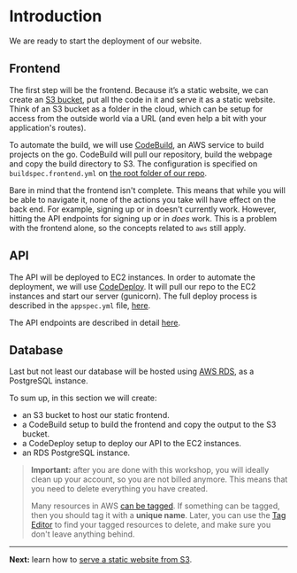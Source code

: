 # Introduction

We are ready to start the deployment of our website.

## Frontend
The first step will be the frontend. Because it’s a static website, we can create an [S3 bucket](http://docs.aws.amazon.com/AmazonS3/latest/dev/UsingBucket.html), put all the code in it and serve it as a static website. Think of an S3 bucket as a folder in the cloud, which can be setup for access from the outside world via a URL (and even help a bit with your application's routes).

To automate the build, we will use [CodeBuild](https://aws.amazon.com/codebuild/), an AWS service to build projects on the go.
CodeBuild will pull our repository, build the webpage and copy the build directory to S3. The configuration is specified on `buildspec.frontend.yml` on [the root folder of our repo](/buildspec.frontend.yml).

Bare in mind that the frontend isn't complete. This means that while you will be able to navigate it, none of the actions you take will have effect on the back end. For example, signing up or in doesn't currently work. However, hitting the API endpoints for signing up or in _does_ work. This is a problem with the frontend alone, so the concepts related to `aws` still apply.

## API
The API will be deployed to EC2 instances. In order to automate the deployment, we will use [CodeDeploy](http://docs.aws.amazon.com/codedeploy/latest/userguide/welcome.html). It will pull our repo to the EC2 instances and start our server (gunicorn). The full deploy process is described in the `appspec.yml` file, [here](/appspec.yml).

The API endpoints are described in detail [here](https://github.com/ahmed-belhadj/conduit-node-api/tree/master/api#endpoints).

## Database
Last but not least our database will be hosted using [AWS RDS](http://docs.aws.amazon.com/AmazonRDS/latest/UserGuide/Welcome.html), as a PostgreSQL instance.

To sum up, in this section we will create:

- an S3 bucket to host our static frontend.
- a CodeBuild setup to build the frontend and copy the output to the S3 bucket.
- a CodeDeploy setup to deploy our API to the EC2 instances.
- an RDS PostgreSQL instance.

> **Important:** after you are done with this workshop, you will ideally clean up your account, so you are not billed anymore. This means that you need to delete everything you have created.
>
> Many resources in AWS [can be tagged](https://aws.amazon.com/answers/account-management/aws-tagging-strategies/). If something can be tagged, then you should tag it with a **unique name**. Later, you can use the [Tag Editor](https://aws.amazon.com/blogs/aws/resource-groups-and-tagging/) to find your tagged resources to delete, and make sure you don't leave anything behind.

---

**Next:** learn how to [serve a static website from S3](/workshop/s3-web-ec2-api-rds/01-serve-website-from-s3.md).
